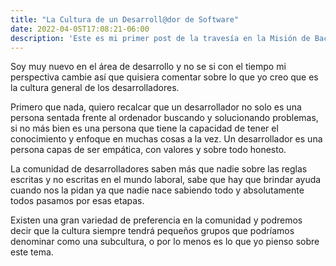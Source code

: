 ```yaml
---
title: "La Cultura de un Desarroll@dor de Software"
date: 2022-04-05T17:08:21-06:00
description: 'Este es mi primer post de la travesía en la Misión de Backend con Node JS de Launch X.'
---
```


Soy muy nuevo en el área de desarrollo y no se si con el tiempo mi perspectiva cambie así que quisiera comentar sobre lo
que yo creo que es la cultura general de los desarrolladores.

Primero que nada, quiero recalcar que un desarrollador no solo es una persona sentada frente al ordenador buscando y 
solucionando problemas, si no más bien es una persona que tiene la capacidad de tener el conocimiento y enfoque en muchas
cosas a la vez. Un desarrollador es una persona capas de ser empática, con valores y sobre todo honesto. 

La comunidad de desarrolladores saben más que nadie sobre las reglas escritas y no escritas en el mundo laboral, sabe que hay que
brindar ayuda cuando nos la pidan ya que nadie nace sabiendo todo y absolutamente todos pasamos por esas etapas.

Existen una gran variedad de preferencia en la comunidad y podremos decir que la cultura siempre tendrá pequeños grupos que podríamos 
denominar como una subcultura, o por lo menos es lo que yo pienso sobre este tema.



